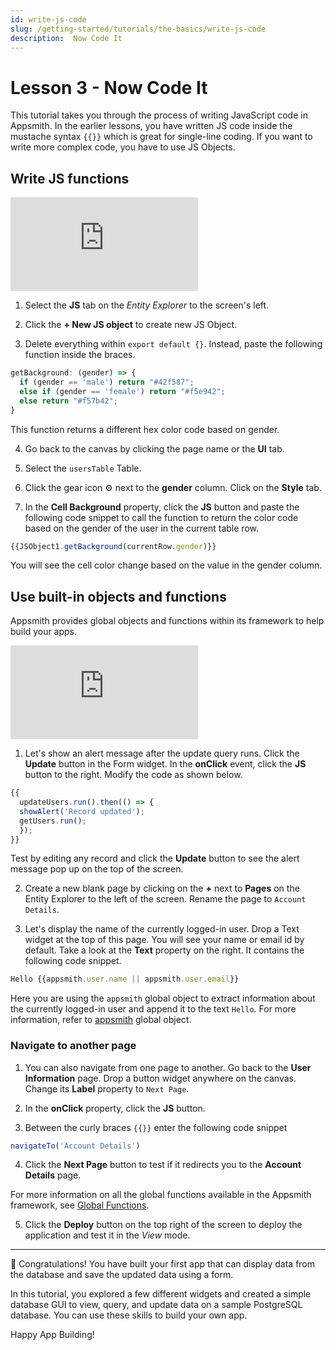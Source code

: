 ```yaml
---
id: write-js-code
slug: /getting-started/tutorials/the-basics/write-js-code
description:  Now Code It
---
```


# Lesson 3 - Now Code It

This tutorial takes you through the process of writing JavaScript code in Appsmith. In the earlier lessons, you have written JS code inside the mustache syntax `{{}}` which is great for single-line coding. If you want to write more complex code, you have to use JS Objects.

## Write JS functions

<div style={{ position: "relative", paddingBottom: "calc(50.520833333333336% + 41px)", height: "0", width: "100%" }}>
  <iframe src="https://demo.arcade.software/mp0l5PT6JndQqzxWAk0X?embed" frameborder="0" loading="lazy" webkitallowfullscreen mozallowfullscreen allowfullscreen style={{ position: "absolute", top: "0", left: "0", width: "92%", height: "92%", colorScheme: "light" }} title="User Management | Create JS Object">
  </iframe>
</div>

1. Select the **JS** tab on the *Entity Explorer* to the screen's left. 

2. Click the **+ New JS object** to create new JS Object. 

3. Delete everything within `export default {}`. Instead, paste the following function inside the braces.

  ```javascript
  getBackground: (gender) => {
    if (gender == 'male') return "#42f587";
    else if (gender == 'female') return "#f5e942";
    else return "#f57b42";
  }
  ```
  This function returns a different hex color code based on gender. 

4. Go back to the canvas by clicking the page name or the **UI** tab.

5. Select the `usersTable` Table. 

6. Click the gear icon ⚙️ next to the **gender** column. Click on the **Style** tab.

7. In the **Cell Background** property, click the **JS** button and paste the following code snippet to call the function to return the color code based on the gender of the user in the current table row.

  ```js
  {{JSObject1.getBackground(currentRow.gender)}}
  ```

  You will see the cell color change based on the value in the gender column.

## Use built-in objects and functions

Appsmith provides global objects and functions within its framework to help build your apps. 

<div style={{ position: "relative", paddingBottom: "calc(50.520833333333336% + 41px)", height: "0", width: "100%" }}>
  <iframe src="https://demo.arcade.software/5lOBkGnAvnfbBFsKpC4h?embed" frameborder="0" loading="lazy" webkitallowfullscreen mozallowfullscreen allowfullscreen style={{ position: "absolute", top: "0", left: "0", width: "92%", height: "92%", colorScheme: "light" }} title="User Management | Global Objects and Functions">
  </iframe>
</div>

1. Let's show an alert message after the update query runs. Click the **Update** button in the Form widget. In the **onClick** event, click the **JS** button to the right. Modify the code as shown below.
  ```javascript
  {{
    updateUsers.run().then(() => {
    showAlert('Record updated');
    getUsers.run();
    });
  }}
  ```
  Test by editing any record and click the **Update** button to see the alert message pop up on the top of the screen.

2. Create a new blank page by clicking on the **+** next to **Pages** on the Entity Explorer to the left of the screen. Rename the page to `Account Details`.  


3. Let's display the name of the currently logged-in user. Drop a Text widget at the top of this page. You will see your name or email id by default. Take a look at the **Text** property on the right. It contains the following code snippet.

  ```javascript
  Hello {{appsmith.user.name || appsmith.user.email}}
  ```
  Here you are using the `appsmith` global object to extract information about the currently logged-in user and append it to the text `Hello`. For more information, refer to [appsmith](/reference/appsmith-framework/context-object) global object.

### Navigate to another page  

1. You can also navigate from one page to another. Go back to the **User Information** page. Drop a button widget anywhere on the canvas. Change its **Label** property to `Next Page`.

2. In the **onClick** property, click the **JS** button. 

3. Between the curly braces `{{}}` enter the following code snippet

  ```javascript
  navigateTo('Account Details')
  ```

4. Click the **Next Page** button to test if it redirects you to the **Account Details** page. 

For more information on all the global functions available in the Appsmith framework, see [Global Functions](/reference/appsmith-framework/widget-actions).


5. Click the **Deploy** button on the top right of the screen to deploy the application and test it in the *View* mode.

---

🚩 Congratulations! You have built your first app that can display data from the database and save the updated data using a form.

In this tutorial, you explored a few different widgets and created a simple database GUI to view, query, and update data on a sample PostgreSQL database. You can use these skills to build your own app.

Happy App Building!